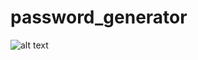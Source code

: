 # password_generator

![alt text](https://github.com/neeshu05/password_generator/imf.jpeg?raw=true)
